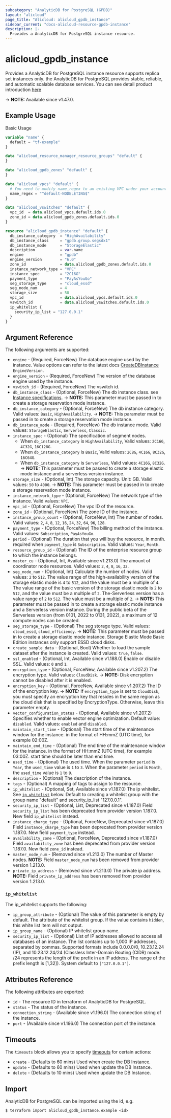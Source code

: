 ```yaml
---
subcategory: "AnalyticDB for PostgreSQL (GPDB)"
layout: "alicloud"
page_title: "Alicloud: alicloud_gpdb_instance"
sidebar_current: "docs-alicloud-resource-gpdb-instance"
description: |-
  Provides a AnalyticDB for PostgreSQL instance resource.
---
```


# alicloud_gpdb_instance

Provides a AnalyticDB for PostgreSQL instance resource supports replica set instances only. the AnalyticDB for PostgreSQL provides stable, reliable, and automatic scalable database services.
You can see detail product introduction [here](https://www.alibabacloud.com/help/en/analyticdb-for-postgresql/latest/api-gpdb-2016-05-03-createdbinstance)

-> **NOTE:** Available since v1.47.0.

## Example Usage

Basic Usage

```terraform
variable "name" {
  default = "tf-example"
}

data "alicloud_resource_manager_resource_groups" "default" {
}

data "alicloud_gpdb_zones" "default" {
}

data "alicloud_vpcs" "default" {
  # You need to modify name_regex to an existing VPC under your account
  name_regex = "^default-NODELETING$"
}

data "alicloud_vswitches" "default" {
  vpc_id  = data.alicloud_vpcs.default.ids.0
  zone_id = data.alicloud_gpdb_zones.default.ids.0
}

resource "alicloud_gpdb_instance" "default" {
  db_instance_category  = "HighAvailability"
  db_instance_class     = "gpdb.group.segsdx1"
  db_instance_mode      = "StorageElastic"
  description           = var.name
  engine                = "gpdb"
  engine_version        = "6.0"
  zone_id               = data.alicloud_gpdb_zones.default.ids.0
  instance_network_type = "VPC"
  instance_spec         = "2C16G"
  payment_type          = "PayAsYouGo"
  seg_storage_type      = "cloud_essd"
  seg_node_num          = 4
  storage_size          = 50
  vpc_id                = data.alicloud_vpcs.default.ids.0
  vswitch_id            = data.alicloud_vswitches.default.ids.0
  ip_whitelist {
    security_ip_list = "127.0.0.1"
  }
}
```

## Argument Reference

The following arguments are supported:

* `engine` - (Required, ForceNew) The database engine used by the instance. Value options can refer to the latest docs [CreateDBInstance](https://www.alibabacloud.com/help/en/analyticdb-for-postgresql/latest/api-gpdb-2016-05-03-createdbinstance) `EngineVersion`.
* `engine_version` - (Required, ForceNew) The version of the database engine used by the instance.
* `vswitch_id` - (Required, ForceNew) The vswitch id.
* `db_instance_class` - (Optional, ForceNew) The db instance class. see [Instance specifications](https://www.alibabacloud.com/help/en/analyticdb-for-postgresql/latest/instance-types).
-> **NOTE:** This parameter must be passed in to create a storage reservation mode instance.
* `db_instance_category` - (Optional, ForceNew) The db instance category. Valid values: `Basic`, `HighAvailability`.
-> **NOTE:** This parameter must be passed in to create a storage reservation mode instance.
* `db_instance_mode` - (Required, ForceNew) The db instance mode. Valid values: `StorageElastic`, `Serverless`, `Classic`.
* `instance_spec` - (Optional) The specification of segment nodes.
  * When `db_instance_category` is `HighAvailability`, Valid values: `2C16G`, `4C32G`, `16C128G`.
  * When `db_instance_category` is `Basic`, Valid values: `2C8G`, `4C16G`, `8C32G`, `16C64G`.
  * When `db_instance_category` is `Serverless`, Valid values: `4C16G`, `8C32G`.
-> **NOTE:** This parameter must be passed to create a storage elastic mode instance and a serverless version instance.
* `storage_size` - (Optional, Int) The storage capacity. Unit: GB. Valid values: `50` to `4000`.
-> **NOTE:** This parameter must be passed in to create a storage reservation mode instance.
* `instance_network_type` - (Optional, ForceNew) The network type of the instance. Valid values: `VPC`.
* `vpc_id` - (Optional, ForceNew) The vpc ID of the resource.
* `zone_id` - (Optional, ForceNew) The zone ID of the instance.
* `instance_group_count` - (Optional, ForceNew, Int) The number of nodes. Valid values: `2`, `4`, `8`, `12`, `16`, `24`, `32`, `64`, `96`, `128`.
* `payment_type` - (Optional, ForceNew) The billing method of the instance. Valid values: `Subscription`, `PayAsYouGo`.
* `period` - (Optional) The duration that you will buy the resource, in month. required when `payment_type` is `Subscription`. Valid values: `Year`, `Month`.
* `resource_group_id` - (Optional) The ID of the enterprise resource group to which the instance belongs.
* `master_cu` - (Optional, Int, Available since v1.213.0) The amount of coordinator node resources. Valid values: `2`, `4`, `8`, `16`, `32`.
* `seg_node_num` - (Optional, Int) Calculate the number of nodes. Valid values: `2` to `512`. The value range of the high-availability version of the storage elastic mode is `4` to `512`, and the value must be a multiple of `4`. The value range of the basic version of the storage elastic mode is `2` to `512`, and the value must be a multiple of `2`. The-Serverless version has a value range of `2` to `512`. The value must be a multiple of `2`.
-> **NOTE:** This parameter must be passed in to create a storage elastic mode instance and a Serverless version instance. During the public beta of the Serverless version (from 0101, 2022 to 0131, 2022), a maximum of 12 compute nodes can be created.
* `seg_storage_type` - (Optional) The seg storage type. Valid values: `cloud_essd`, `cloud_efficiency`.
-> **NOTE:** This parameter must be passed in to create a storage elastic mode instance. Storage Elastic Mode Basic Edition instances only support ESSD cloud disks.
* `create_sample_data` - (Optional, Bool) Whether to load the sample dataset after the instance is created. Valid values: `true`, `false`.
* `ssl_enabled` - (Optional, Int, Available since v1.188.0) Enable or disable SSL. Valid values: `0` and `1`.
* `encryption_type` - (Optional, ForceNew, Available since v1.207.2) The encryption type. Valid values: `CloudDisk`.
-> **NOTE:** Disk encryption cannot be disabled after it is enabled.
* `encryption_key` - (Optional, ForceNew, Available since v1.207.2) The ID of the encryption key.
-> **NOTE:** If `encryption_type` is set to `CloudDisk`, you must specify an encryption key that resides in the same region as the cloud disk that is specified by EncryptionType. Otherwise, leave this parameter empty.
* `vector_configuration_status` - (Optional, Available since v1.207.2) Specifies whether to enable vector engine optimization. Default value: `disabled`. Valid values: `enabled` and `disabled`.
* `maintain_start_time` - (Optional) The start time of the maintenance window for the instance. in the format of HH:mmZ (UTC time), for example 02:00Z.
* `maintain_end_time` - (Optional) The end time of the maintenance window for the instance. in the format of HH:mmZ (UTC time), for example 03:00Z. start time should be later than end time.
* `used_time` - (Optional) The used time. When the parameter `period` is `Year`, the `used_time` value is `1` to `3`. When the parameter `period` is `Month`, the `used_time` value is `1` to `9`.
* `description` - (Optional) The description of the instance.
* `tags` - (Optional) A mapping of tags to assign to the resource.
* `ip_whitelist` - (Optional, Set, Available since v1.187.0) The ip whitelist. See [`ip_whitelist`](#ip_whitelist) below.
  Default to creating a whitelist group with the group name "default" and security_ip_list "127.0.0.1".
* `security_ip_list` - (Optional, List, Deprecated since v1.187.0) Field `security_ip_list` has been deprecated from provider version 1.187.0. New field `ip_whitelist` instead.
* `instance_charge_type` - (Optional, ForceNew, Deprecated since v1.187.0) Field `instance_charge_type` has been deprecated from provider version 1.187.0. New field `payment_type` instead.
* `availability_zone` - (Optional, ForceNew, Deprecated since v1.187.0) Field `availability_zone` has been deprecated from provider version 1.187.0. New field `zone_id` instead.
* `master_node_num` - (Removed since v1.213.0) The number of Master nodes. **NOTE:** Field `master_node_num` has been removed from provider version 1.213.0.
* `private_ip_address` - (Removed since v1.213.0) The private ip address. **NOTE:** Field `private_ip_address` has been removed from provider version 1.213.0.

### `ip_whitelist`

The ip_whitelist supports the following:

* `ip_group_attribute` - (Optional) The value of this parameter is empty by default. The attribute of the whitelist group. 
  If the value contains `hidden`, this white list item will not output.
* `ip_group_name` - (Optional) IP whitelist group name.
* `security_ip_list` - (Optional) List of IP addresses allowed to access all databases of an instance. The list contains up to 1,000 IP addresses, separated by commas. Supported formats include 0.0.0.0/0, 10.23.12.24 (IP), and 10.23.12.24/24 (Classless Inter-Domain Routing (CIDR) mode. /24 represents the length of the prefix in an IP address. The range of the prefix length is [1,32]). System default to `["127.0.0.1"]`.

## Attributes Reference

The following attributes are exported:

* `id` - The resource ID in terraform of AnalyticDB for PostgreSQL.
* `status` - The status of the instance.
* `connection_string` - (Available since v1.196.0) The connection string of the instance.
* `port` - (Available since v1.196.0) The connection port of the instance.

## Timeouts

The `timeouts` block allows you to specify [timeouts](https://www.terraform.io/docs/configuration-0-11/resources.html#timeouts) for certain actions:

* `create` - (Defaults to 60 mins) Used when create the DB Instance.
* `update` - (Defaults to 60 mins) Used when update the DB Instance.
* `delete` - (Defaults to 10 mins) Used when update the DB Instance.

## Import

AnalyticDB for PostgreSQL can be imported using the id, e.g.

```shell
$ terraform import alicloud_gpdb_instance.example <id>
```
